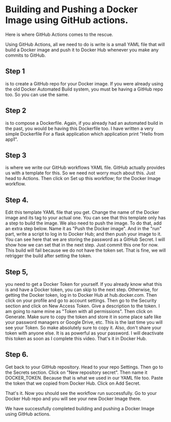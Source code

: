 # Building and Pushing a Docker Image using GitHub actions.


Here is where GitHub Actions comes to the rescue.

Using GitHub Actions, all we need to do is write is a small YAML file that will build a Docker image and push it to Docker Hub whenever you make any commits to GitHub.

## Step 1 
is to create a GitHub repo for your Docker image. If you were already using the old Docker Automated Build system, you must be having a GitHub repo too. So you can use the same.

## Step 2 
is to compose a Dockerfile. Again, if you already had an automated build in the past, you would be having this Dockerfile too. I have written a very simple Dockerfile For a flask application which application print "Hello from app1".

## Step 3 
is where we write our GitHub workflows YAML file. GitHub actually provides us with a template for this. So we need not worry much about this. Just head to Actions. Then click on Set up this workflow; for the Docker Image workflow.

## Step 4. 
Edit this template YAML file that you get. Change the name of the Docker image and its tag to your actual one. You can see that this template only has a step to build the image. We also need to push the image. To do that, add an extra step below. Name it as "Push the Docker image". And in the "run" part, write a script to log in to Docker Hub; and then push your image to it. You can see here that we are storing the password as a GitHub Secret. I will show how we can set that in the next step. Just commit this one for now. This build will fail because we do not have the token set. That is fine, we will retrigger the build after setting the token.

## Step 5, 
you need to get a Docker Token for yourself. If you already know what this is and have a Docker token, you can skip to the next step. Otherwise, for getting the Docker token, log in to Docker Hub at hub.docker.com. Then click on your profile and go to account settings. Then go to the Security section and click on New Access Token. Give a description to the token. I am going to name mine as "Token with all permissions". Then click on Generate. Make sure to copy the token and store it in some place safe like your password managers or Google Drive, etc. This is the last time you will see your Token. So make absolutely sure to copy it. Also, don't share your token with anyone else. It is as powerful as your password. I will deactivate this token as soon as I complete this video. That's it in Docker Hub.

## Step 6. 
Get back to your GitHub repository. Head to your repo Settings. Then go to the Secrets section. Click on "New repository secret". Then name it DOCKER_TOKEN. Because that is what we used in our YAML file too. Paste the token that we copied from Docker Hub. Click on Add Secret.

 

That's it. Now you should see the workflow run successfully. Go to your Docker Hub repo and you will see your new Docker Image there.

We have successfully completed building and pushing a Docker Image using GitHub actions.

